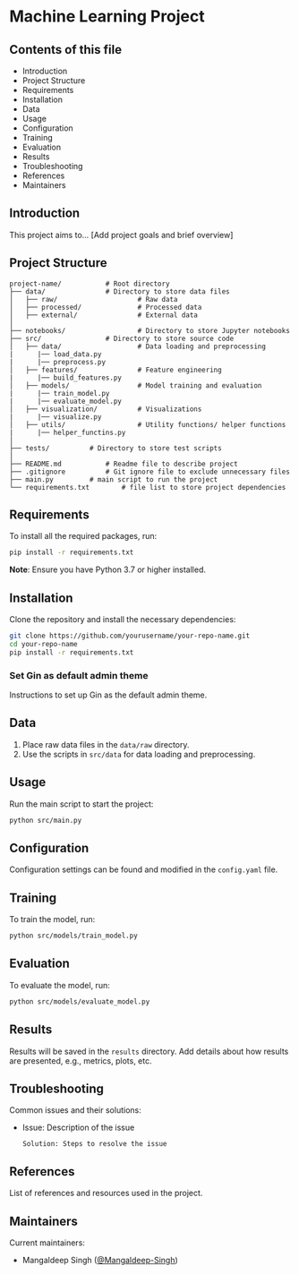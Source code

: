 # Machine Learning Project

## Contents of this file

- Introduction
- Project Structure
- Requirements
- Installation
- Data
- Usage
- Configuration
- Training
- Evaluation
- Results
- Troubleshooting
- References
- Maintainers

## Introduction

This project aims to... [Add project goals and brief overview]

## Project Structure

```
project-name/		   	# Root directory
├── data/			   	# Directory to store data files
│   ├── raw/                 	# Raw data
│   ├── processed/           	# Processed data
│   ├── external/            	# External data
│
├── notebooks/               	# Directory to store Jupyter notebooks
├── src/			   	# Directory to store source code
│   ├── data/                	# Data loading and preprocessing
|      |── load_data.py
|      |── preprocess.py
│   ├── features/            	# Feature engineering
|      |── build_features.py
│   ├── models/              	# Model training and evaluation
|      |── train_model.py
|      |── evaluate_model.py
│   ├── visualization/       	# Visualizations
|      |── visualize.py
│   ├── utils/               	# Utility functions/ helper functions
|      |── helper_functins.py
│
├── tests/			# Directory to store test scripts
│
├── README.md			# Readme file to describe project
├── .gitignore			# Git ignore file to exclude unnecessary files
├── main.py			# main script to run the project
└── requirements.txt		# file list to store project dependencies
```

## Requirements

To install all the required packages, run:

```bash
pip install -r requirements.txt
```

**Note**: Ensure you have Python 3.7 or higher installed.

## Installation

Clone the repository and install the necessary dependencies:

```bash
git clone https://github.com/yourusername/your-repo-name.git
cd your-repo-name
pip install -r requirements.txt
```

### Set Gin as default admin theme

Instructions to set up Gin as the default admin theme.

## Data

1. Place raw data files in the `data/raw` directory.
2. Use the scripts in `src/data` for data loading and preprocessing.

## Usage

Run the main script to start the project:

```bash
python src/main.py
```

## Configuration

Configuration settings can be found and modified in the `config.yaml` file.

## Training

To train the model, run:

```bash
python src/models/train_model.py
```

## Evaluation

To evaluate the model, run:

```bash
python src/models/evaluate_model.py
```

## Results

Results will be saved in the `results` directory. Add details about how results are presented, e.g., metrics, plots, etc.

## Troubleshooting

Common issues and their solutions:

- Issue: Description of the issue
  ```
  Solution: Steps to resolve the issue
  ```

## References

List of references and resources used in the project.

## Maintainers

Current maintainers:

- Mangaldeep Singh ([@Mangaldeep-Singh](https://github.com/Mangaldeep-Singh))
